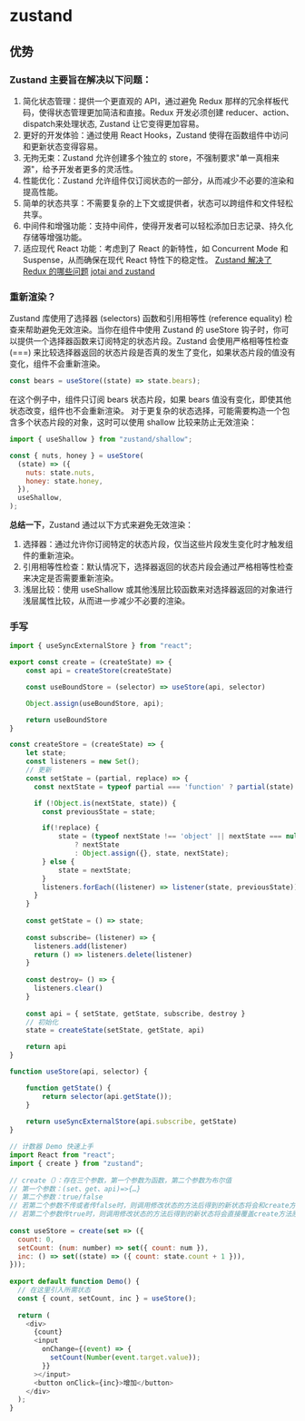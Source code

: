 # zustand

## 优势

### Zustand 主要旨在解决以下问题：
1. 简化状态管理：提供一个更直观的 API，通过避免 Redux 那样的冗余样板代码，使得状态管理更加简洁和直接。Redux 开发必须创建 reducer、action、dispatch来处理状态, Zustand 让它变得更加容易。
2. 更好的开发体验：通过使用 React Hooks，Zustand 使得在函数组件中访问和更新状态变得容易。
3. 无拘无束：Zustand 允许创建多个独立的 store，不强制要求"单一真相来源"，给予开发者更多的灵活性。
4. 性能优化：Zustand 允许组件仅订阅状态的一部分，从而减少不必要的渲染和提高性能。
5. 简单的状态共享：不需要复杂的上下文或提供者，状态可以跨组件和文件轻松共享。
6. 中间件和增强功能：支持中间件，使得开发者可以轻松添加日志记录、持久化存储等增强功能。
7. 适应现代 React 功能：考虑到了 React 的新特性，如 Concurrent Mode 和 Suspense，从而确保在现代 React 特性下的稳定性。
[Zustand 解决了 Redux 的哪些问题](https://juejin.cn/post/7399985328708878362?searchId=2024091814525748783D59F0CAFE4C3159)
[jotai and zustand](https://juejin.cn/post/7356813407373328418?searchId=2024091814525748783D59F0CAFE4C3159)

### 重新渲染？
Zustand 库使用了选择器 (selectors) 函数和引用相等性 (reference equality) 检查来帮助避免无效渲染。当你在组件中使用 Zustand 的 useStore 钩子时，你可以提供一个选择器函数来订阅特定的状态片段。Zustand 会使用严格相等性检查 (===) 来比较选择器返回的状态片段是否真的发生了变化，如果状态片段的值没有变化，组件不会重新渲染。
```js
const bears = useStore((state) => state.bears);
```
在这个例子中，组件只订阅 bears 状态片段，如果 bears 值没有变化，即使其他状态改变，组件也不会重新渲染。
对于更复杂的状态选择，可能需要构造一个包含多个状态片段的对象，这时可以使用 shallow 比较来防止无效渲染：
```js
import { useShallow } from "zustand/shallow";

const { nuts, honey } = useStore(
  (state) => ({
    nuts: state.nuts,
    honey: state.honey,
  }),
  useShallow,
);
```
**总结一下**，Zustand 通过以下方式来避免无效渲染：
1. 选择器：通过允许你订阅特定的状态片段，仅当这些片段发生变化时才触发组件的重新渲染。
2. 引用相等性检查：默认情况下，选择器返回的状态片段会通过严格相等性检查来决定是否需要重新渲染。
3. 浅层比较：使用 useShallow 或其他浅层比较函数来对选择器返回的对象进行浅层属性比较，从而进一步减少不必要的渲染。



### 手写
```js {.line-numbers}
import { useSyncExternalStore } from "react";

export const create = (createState) => {
    const api = createStore(createState)

    const useBoundStore = (selector) => useStore(api, selector)

    Object.assign(useBoundStore, api);

    return useBoundStore
}

const createStore = (createState) => {
    let state;
    const listeners = new Set();
    // 更新
    const setState = (partial, replace) => {
      const nextState = typeof partial === 'function' ? partial(state) : partial

      if (!Object.is(nextState, state)) {
        const previousState = state;

        if(!replace) {
            state = (typeof nextState !== 'object' || nextState === null)
                ? nextState
                : Object.assign({}, state, nextState);
        } else {
            state = nextState;
        }
        listeners.forEach((listener) => listener(state, previousState));
      }
    }
  
    const getState = () => state;
  
    const subscribe= (listener) => {
      listeners.add(listener)
      return () => listeners.delete(listener)
    }
  
    const destroy= () => {
      listeners.clear()
    }
  
    const api = { setState, getState, subscribe, destroy }
    // 初始化
    state = createState(setState, getState, api)

    return api
}

function useStore(api, selector) {

    function getState() {
        return selector(api.getState());
    }
  
    return useSyncExternalStore(api.subscribe, getState)
}
```

```js
// 计数器 Demo 快速上手
import React from "react";
import { create } from "zustand";
​
// create（）：存在三个参数，第一个参数为函数，第二个参数为布尔值
// 第一个参数：(set、get、api)=>{…}
// 第二个参数：true/false 
// 若第二个参数不传或者传false时，则调用修改状态的方法后得到的新状态将会和create方法原来的返回值进行融合；
// 若第二个参数传true时，则调用修改状态的方法后得到的新状态将会直接覆盖create方法原来的返回值。
​
const useStore = create(set => ({
  count: 0,
  setCount: (num: number) => set({ count: num }),
  inc: () => set((state) => ({ count: state.count + 1 })),
}));
​
export default function Demo() {
  // 在这里引入所需状态
  const { count, setCount, inc } = useStore();
​
  return (
    <div>
      {count}
      <input
        onChange={(event) => {
          setCount(Number(event.target.value));
        }}
      ></input>
      <button onClick={inc}>增加</button>
    </div>
  );
}
```
